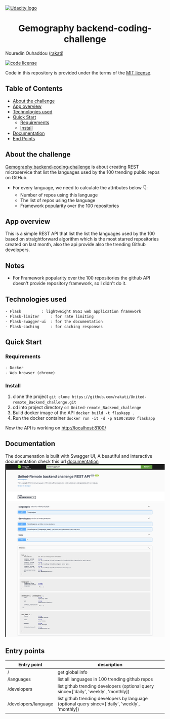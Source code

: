 <a href="https://www.gemography.com/">
  <img src="https://assets.website-files.com/5e1da0fec60936a02bf7cd72/5e1da35cd91bf431ea16115a_Gemof.svg" width="300" alt="Udacity logo">
</a>
	<h1  align="center">Gemography backend-coding-challenge</h1>

Nouredin Ouhaddou ([rakati](https://github.com/rakati))

[![code license](https://img.shields.io/badge/code%20license-MIT-blue.svg?longCache=true&style=for-the-badge)](https://choosealicense.com/licenses/mit/)

Code in this repository is provided under the terms of the [MIT license](https://choosealicense.com/licenses/mit/).

## Table of Contents <!-- omit in toc -->

- [About the challenge](#about-the-challenge)
- [App overview](#app-overview)
- [Technologies used](Technologies-used)
- [Quick Start](#Quick-Start)
  - [Requirements](#requirements)
  - [Install](#Install)
- [Documentation](#Documentation)
- [End Points](#end-points)


## About the challenge

[Gemography backend-coding-challenge](https://github.com/hiddenfounders/backend-coding-challenge) is about creating REST microservice that list the languages used by the 100 trending public repos on GitHub.
- For every language, we need to calculate the attributes below 👇:
    - Number of repos using this language
    - The list of repos using the language
    - Framework popularity over the 100 repositories

## App overview

This is a simple REST API that list the list the languages used by the 100 based on straightforward algorithm which is the most starred repositories created on last month, also the api provide also the trending Github developers.

## Notes
- For Framework popularity over the 100 repositories the github API doesn't provide repository framework, so I didn't do it.

## Technologies used

	- Flask			: lightweight WSGI web application framework
	- Flask-limiter 	: for rate limiting
	- Flask-swagger-ui	: for the documentation
	- Flask-caching		: for caching responses

## Quick Start

### Requirements
	- Docker
	- Web browser (chrome)
### Install
1. clone the project
	`git clone https://github.com/rakati/United-remote_Backend_challenge.git`
2. cd into project directory
	`cd United-remote_Backend_challenge`
3. Build docker image of the API
	`docker build -t flaskapp .`
4. Run the docker container
	`docker run -it -d -p 8100:8100 flaskapp`

Now the API is working on [http://localhost:8100/](http://localhost:8100/)

## Documentation

The documenation is built with Swagger UI, A beautiful and interactive documentation
check this url [documentation](http://localhost:8100/docs)
![Image of API DOCS](image/swagger.jpg)

## Entry points
| Entry point | description|
|-------------|-----------|
|/        	  | get global info|
|/languages   | list all languages in 100 trending github repos
|/developers  | list github trending developers (optional query since=['daily', 'weekly', 'monthly])
|/developers/language  | list github trending developers by language (optional query since=['daily', 'weekly', 'monthly])